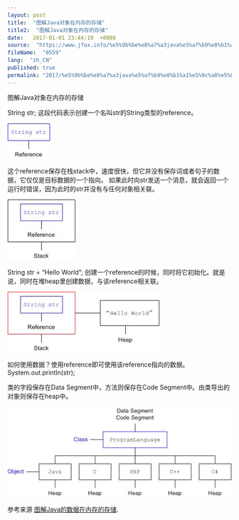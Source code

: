 ```yaml
---
layout: post
title:  "图解Java对象在内存的存储"
title2:  "图解Java对象在内存的存储"
date:   2017-01-01 23:44:19  +0800
source:  "https://www.jfox.info/%e5%9b%be%e8%a7%a3java%e5%af%b9%e8%b1%a1%e5%9c%a8%e5%86%85%e5%ad%98%e7%9a%84%e5%ad%98%e5%82%a8.html"
fileName:  "0559"
lang:  "zh_CN"
published: true
permalink: "2017/%e5%9b%be%e8%a7%a3java%e5%af%b9%e8%b1%a1%e5%9c%a8%e5%86%85%e5%ad%98%e7%9a%84%e5%ad%98%e5%82%a8.html"
---
```




图解Java对象在内存的存储

String str; 这段代码表示创建一个名叫str的String类型的reference。

[![JavaMemory_01](367f4c5.jpg)](https://www.jfox.info/go.php?url=http://www.jfox.info/wp-content/uploads/2014/02/JavaMemory_01.jpg)

这个reference保存在栈stack中，速度很快，但它并没有保存词或者句子的数据，它仅仅是目标数据的一个指向。 如果此时向str发送一个消息，就会返回一个运行时错误，因为此时的str并没有与任何对象相关联。

[![JavaMemory_02](b6571b1.jpg)](https://www.jfox.info/go.php?url=http://www.jfox.info/wp-content/uploads/2014/02/JavaMemory_02.jpg)

String str = “Hello World”; 创建一个reference的时候，同时将它初始化。就是说，同时在堆heap里创建数据，与该reference相关联。

[![JavaMemory_03](dcfab1a.jpg)](https://www.jfox.info/go.php?url=http://www.jfox.info/wp-content/uploads/2014/02/JavaMemory_03.jpg)

如何使用数据？使用reference即可使用该reference指向的数据。System.out.println(str);

类的字段保存在Data Segment中，方法则保存在Code Segment中。由类导出的对象则保存在heap中。

[![JavaMemory_04](06be204.jpg)](https://www.jfox.info/go.php?url=http://www.jfox.info/wp-content/uploads/2014/02/JavaMemory_04.jpg)

参考来源 [图解Java的数据在内存的存储](https://www.jfox.info/go.php?url=http://www.jfox.info/url.php?url=http%3A%2F%2Fwww.nowamagic.net%2Fjava%2Fjava_MemoryStorage.php).
